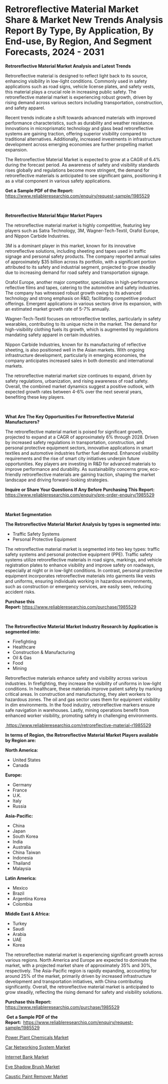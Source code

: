 <p><h1>Retroreflective Material Market Share & Market New Trends Analysis Report By Type, By Application, By End-use, By Region, And Segment Forecasts, 2024 - 2031</h1></p><p><strong>Retroreflective Material Market Analysis and Latest Trends</strong></p>
<p><p>Retroreflective material is designed to reflect light back to its source, enhancing visibility in low-light conditions. Commonly used in safety applications such as road signs, vehicle license plates, and safety vests, this material plays a crucial role in increasing public safety. The retroreflective material market is experiencing robust growth, driven by rising demand across various sectors including transportation, construction, and safety apparel.</p><p>Recent trends indicate a shift towards advanced materials with improved performance characteristics, such as durability and weather resistance. Innovations in microprismatic technology and glass bead retroreflective systems are gaining traction, offering superior visibility compared to traditional alternatives. Additionally, increased investments in infrastructure development across emerging economies are further propelling market expansion.</p><p>The Retroreflective Material Market is expected to grow at a CAGR of 6.4% during the forecast period. As awareness of safety and visibility standards rises globally and regulations become more stringent, the demand for retroreflective materials is anticipated to see significant gains, positioning it as a vital component in various safety applications.</p></p>
<p><strong>Get a Sample PDF of the Report:&nbsp;</strong> <a href="https://www.reliableresearchiq.com/enquiry/request-sample/1985529?utm_campaign=101&utm_medium=2&utm_source=Github&utm_content=ia&utm_term=15112024&utm_id=retroreflective-material">https://www.reliableresearchiq.com/enquiry/request-sample/1985529</a></p>
<p>&nbsp;</p>
<p><strong>Retroreflective Material Major Market Players</strong></p>
<p><p>The retroreflective material market is highly competitive, featuring key players such as Satra Technology, 3M, Wagner-Tech-Textil, Orafol Europe, and Nippon Carbide Industries. </p><p>3M is a dominant player in this market, known for its innovative retroreflective solutions, including sheeting and tapes used in traffic signage and personal safety products. The company reported annual sales of approximately $35 billion across its portfolio, with a significant portion attributed to its safety and industrial segment, projected to grow steadily due to increasing demand for road safety and transportation signage.</p><p>Orafol Europe, another major competitor, specializes in high-performance reflective films and tapes, catering to the automotive and safety industries. The company has witnessed robust growth owing to its advanced technology and strong emphasis on R&D, facilitating competitive product offerings. Emergent applications in various sectors drive its expansion, with an estimated market growth rate of 5-7% annually.</p><p>Wagner-Tech-Textil focuses on retroreflective textiles, particularly in safety wearables, contributing to its unique niche in the market. The demand for high-visibility clothing fuels its growth, which is augmented by regulations mandating safety apparel in certain industries.</p><p>Nippon Carbide Industries, known for its manufacturing of reflective sheeting, is also positioned well in the Asian markets. With ongoing infrastructure development, particularly in emerging economies, the company anticipates increased sales in both domestic and international markets.</p><p>The retroreflective material market size continues to expand, driven by safety regulations, urbanization, and rising awareness of road safety. Overall, the combined market dynamics suggest a positive outlook, with expected growth rates between 4-6% over the next several years, benefiting these key players.</p></p>
<p>&nbsp;</p>
<p><strong>What Are The Key Opportunities For Retroreflective Material Manufacturers?</strong></p>
<p><p>The retroreflective material market is poised for significant growth, projected to expand at a CAGR of approximately 6% through 2028. Driven by increased safety regulations in transportation, construction, and personal protective equipment sectors, innovative applications in smart textiles and automotive industries further fuel demand. Enhanced visibility requirements and the rise of smart city initiatives underpin future opportunities. Key players are investing in R&D for advanced materials to improve performance and durability. As sustainability concerns grow, eco-friendly retroreflective materials are gaining traction, shaping the market landscape and driving forward-looking strategies.</p></p>
<p><strong>Inquire or Share Your Questions If Any Before Purchasing This Report:</strong> <a href="https://www.reliableresearchiq.com/enquiry/pre-order-enquiry/1985529?utm_campaign=101&utm_medium=2&utm_source=Github&utm_content=ia&utm_term=15112024&utm_id=retroreflective-material">https://www.reliableresearchiq.com/enquiry/pre-order-enquiry/1985529</a></p>
<p>&nbsp;</p>
<p><strong>Market Segmentation</strong></p>
<p><strong>The Retroreflective Material Market Analysis by types is segmented into:</strong></p>
<p><ul><li>Traffic Safety Systems</li><li>Personal Protective Equipment</li></ul></p>
<p><p>The retroreflective material market is segmented into two key types: traffic safety systems and personal protective equipment (PPE). Traffic safety systems utilize retroreflective materials in road signs, markings, and vehicle registration plates to enhance visibility and improve safety on roadways, especially at night or in low-light conditions. In contrast, personal protective equipment incorporates retroreflective materials into garments like vests and uniforms, ensuring individuals working in hazardous environments, such as construction or emergency services, are easily seen, reducing accident risks.</p></p>
<p><strong>Purchase this Report:&nbsp;</strong><a href="https://www.reliableresearchiq.com/purchase/1985529?utm_campaign=101&utm_medium=2&utm_source=Github&utm_content=ia&utm_term=15112024&utm_id=retroreflective-material">https://www.reliableresearchiq.com/purchase/1985529</a></p>
<p>&nbsp;</p>
<p><strong>The Retroreflective Material Market Industry Research by Application is segmented into:</strong></p>
<p><ul><li>Firefighting</li><li>Healthcare</li><li>Construction & Manufacturing</li><li>Oil & Gas</li><li>Food</li><li>Mining</li></ul></p>
<p><p>Retroreflective materials enhance safety and visibility across various industries. In firefighting, they increase the visibility of uniforms in low-light conditions. In healthcare, these materials improve patient safety by marking critical areas. In construction and manufacturing, they alert workers to hazardous zones. The oil and gas sector uses them for equipment visibility in dim environments. In the food industry, retroreflective markers ensure safe navigation in warehouses. Lastly, mining operations benefit from enhanced worker visibility, promoting safety in challenging environments.</p></p>
<p><a href="https://www.reliableresearchiq.com/retroreflective-material-r1985529?utm_campaign=101&utm_medium=2&utm_source=Github&utm_content=ia&utm_term=15112024&utm_id=retroreflective-material">&nbsp;https://www.reliableresearchiq.com/retroreflective-material-r1985529</a></p>
<p><strong>In terms of Region, the Retroreflective Material Market Players available by Region are:</strong></p>
<p>
    <p> <strong> North America: </strong>
        <ul>
            <li>United States</li>
            <li>Canada</li>
        </ul>
        </p> 
    <p> <strong> Europe: </strong>
        <ul>
            <li>Germany</li>
            <li>France</li>
            <li>U.K.</li>
            <li>Italy</li>
            <li>Russia</li>
        </ul>
        </p> 
    <p> <strong> Asia-Pacific: </strong>
        <ul>
            <li>China</li>
            <li>Japan</li>
            <li>South Korea</li>
            <li>India</li>
            <li>Australia</li>
            <li>China Taiwan</li>
            <li>Indonesia</li>
            <li>Thailand</li>
            <li>Malaysia</li>
        </ul>
        </p> 
    <p> <strong> Latin America: </strong>
        <ul>
            <li>Mexico</li>
            <li>Brazil</li>
            <li>Argentina Korea</li>
            <li>Colombia</li>
        </ul>
        </p> 
    <p> <strong> Middle East & Africa: </strong>
        <ul>
            <li>Turkey</li>
            <li>Saudi</li>
            <li>Arabia</li>
            <li>UAE</li>
            <li>Korea</li>
        </ul>
    </p>
    </p>
<p><p>The retroreflective material market is experiencing significant growth across various regions. North America and Europe are expected to dominate the market, with a projected market share of approximately 35% and 30%, respectively. The Asia-Pacific region is rapidly expanding, accounting for around 25% of the market, primarily driven by increased infrastructure development and transportation initiatives, with China contributing significantly. Overall, the retroreflective material market is anticipated to grow steadily, reflecting the rising demand for safety and visibility solutions.</p></p>
<p><strong>Purchase this Report: </strong><a href="https://www.reliableresearchiq.com/purchase/1985529?utm_campaign=101&utm_medium=2&utm_source=Github&utm_content=ia&utm_term=15112024&utm_id=retroreflective-material">https://www.reliableresearchiq.com/purchase/1985529</a></p>
<p>&nbsp;<strong>Get a Sample PDF of the Report:&nbsp;&nbsp;</strong><a href="https://www.reliableresearchiq.com/enquiry/request-sample/1985529?utm_campaign=101&utm_medium=2&utm_source=Github&utm_content=ia&utm_term=15112024&utm_id=retroreflective-material">https://www.reliableresearchiq.com/enquiry/request-sample/1985529</a></p>
<p><strong></strong></p>
<p><p><a href="https://github.com/WayneHopkins413/Market-Research-Report-List-1/blob/main/power-plant-chemicals-market.md?utm_campaign=101&utm_medium=2&utm_source=Github&utm_content=ia&utm_term=15112024&utm_id=retroreflective-material">Power Plant Chemicals Market</a></p><p><a href="https://issuu.com/reportprime-2/docs/car-networking-system-market-size-2_964d434398d1d7?utm_campaign=101&utm_medium=2&utm_source=Github&utm_content=ia&utm_term=15112024&utm_id=retroreflective-material">Car Networking System Market</a></p><p><a href="https://issuu.com/reportprime-2/docs/internet-bank-market-size-2030.pptx_e639e246837b92?utm_campaign=101&utm_medium=2&utm_source=Github&utm_content=ia&utm_term=15112024&utm_id=retroreflective-material">Internet Bank Market</a></p><p><a href="https://www.linkedin.com/pulse/regulatory-landscape-its-influence-global-eye-shadow-6pfge?utm_campaign=101&utm_medium=2&utm_source=Github&utm_content=ia&utm_term=15112024&utm_id=retroreflective-material">Eye Shadow Brush Market</a></p><p><a href="https://www.linkedin.com/pulse/caustic-paint-remover-market-shifts-strategic-analysis-2024-2031-fjy9c?utm_campaign=101&utm_medium=2&utm_source=Github&utm_content=ia&utm_term=15112024&utm_id=retroreflective-material">Caustic Paint Remover Market</a></p></p>